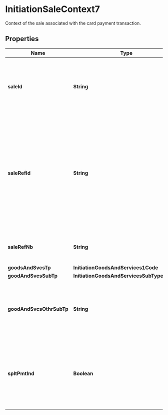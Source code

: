 

# InitiationSaleContext7

Context of the sale associated with the card payment transaction.

## Properties

| Name | Type | Description | Notes |
|------------ | ------------- | ------------- | -------------|
|**saleId** | **String** | Identification of the sale terminal (electronic cash register or point of sale terminal) or the sale system. |  [optional] |
|**saleRefId** | **String** | An identifier of the transaction in the sale system, such as a concatenation of the transaction ID and other information that can distinguish the transaction across stores, such as a store number. |  [optional] |
|**saleRefNb** | **String** | An identifier of the transaction in the sale system. |  [optional] |
|**goodsAndSvcsTp** | **InitiationGoodsAndServices1Code** |  |  [optional] |
|**goodAndSvcsSubTp** | **InitiationGoodsAndServicesSubType1Code** |  |  [optional] |
|**goodAndSvcsOthrSubTp** | **String** | The free-text element further identifying if the transaction was for financial instruments. |  [optional] |
|**spltPmtInd** | **Boolean** | The indicator that the transaction is a partial payment and the full amount was paid with multiple payment methods. |  [optional] |



